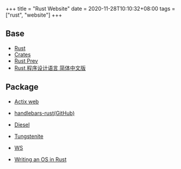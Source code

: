 +++
title = "Rust Website"
date = 2020-11-28T10:10:32+08:00
tags = ["rust", "website"]
+++

## Base

* [Rust](https://www.rust-lang.org/)
* [Crates](https://crates.io/)
* [Rust Prev](https://prev.rust-lang.org/zh-CN/index.html)
* [Rust 程序设计语言 简体中文版](https://kaisery.github.io/trpl-zh-cn/)


## Package
* [Actix web](https://actix.rs/)
* [handlebars-rust(GitHub)](https://github.com/sunng87/handlebars-rust)
* [Diesel](https://diesel.rs/)

* [Tungstenite](https://crates.io/crates/tungstenite)
* [WS](https://crates.io/crates/ws)

* [Writing an OS in Rust](https://os.phil-opp.com/)